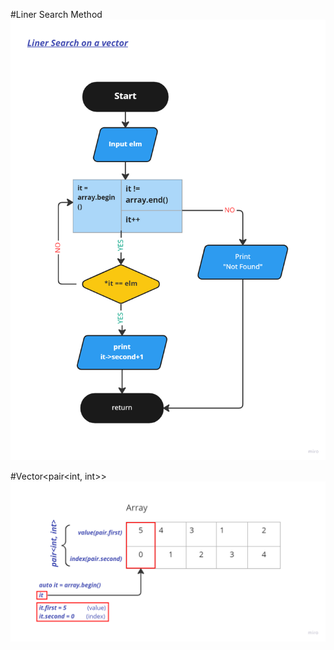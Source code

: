 #Liner Search Method
![liner_search](image_2022-10-07_11-32-19.png)

#Vector<pair<int, int>>
![Vector_pair](image_2022-10-07_11-46-22.png)
